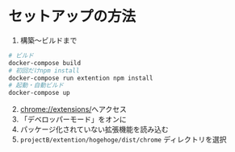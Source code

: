 # セットアップの方法

1. 構築〜ビルドまで
```bash
# ビルド
docker-compose build
# 初回だけnpm install
docker-compose run extention npm install
# 起動・自動ビルド
docker-compose up
```

2. <chrome://extensions/>へアクセス
3. 「デベロッパーモード」をオンに
4. パッケージ化されていない拡張機能を読み込む
5. `projectB/extention/hogehoge/dist/chrome` ディレクトリを選択